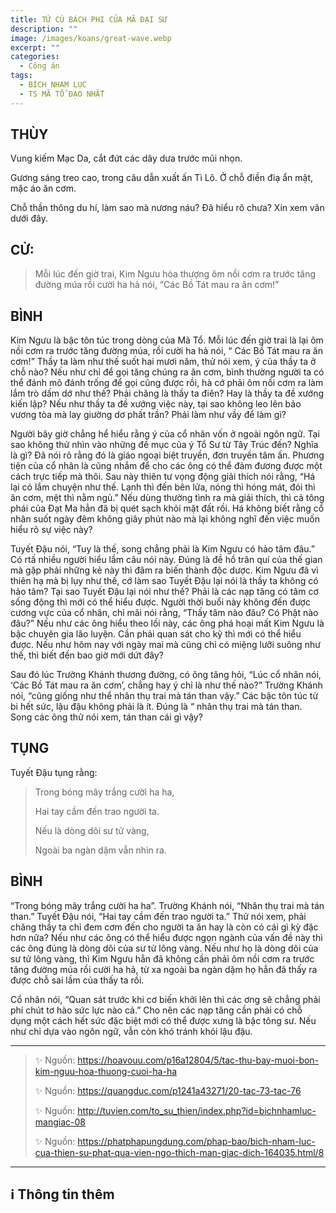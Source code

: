 ```yaml
---
title: TỨ CÚ BÁCH PHI CỦA MÃ ĐẠI SƯ
description: ""
image: /images/koans/great-wave.webp
excerpt: ""
categories:
  - Công án
tags:
  - BÍCH NHAM LỤC
  - TS MÃ TỔ ĐẠO NHẤT
---
```


## THÙY

Vung kiếm Mạc Da, cắt đứt các dây dưa trước mũi nhọn. 

Gương sáng treo cao, trong câu dẫn xuất ấn Tì Lô. Ở chỗ điền điạ ẩn mật, mặc áo ăn cơm. 

Chỗ thần thông du hí, làm sao mà nương náu? Đã hiểu rõ chưa? Xin xem văn dưới đây.

## CỬ:

> Mỗi lúc đến giờ trai, Kim Ngưu hòa thượng ôm nồi cơm ra trước tăng đường múa rồi cười ha hả nói, “Các Bồ Tát mau ra ăn cơm!”

## BÌNH

Kim Ngưu là bậc tôn túc trong dòng của Mã Tổ. Mỗi lúc đến giờ trai là lại ôm nồi cơm ra trước tăng đường múa, rồi cười ha hả nói, “ Các Bồ Tát mau ra ăn cơm!” Thầy ta làm như thế suốt hai mươi năm, thử nói xem, ý của thầy ta ở chỗ nào? Nếu như chỉ để gọi tăng chúng ra ăn cơm, bình thường người ta có thể đánh mõ đánh trống để gọi cũng được rồi, hà cớ phải ôm nồi cơm ra làm lắm trò dấm dớ như thế? Phải chăng là thầy ta điên? Hay là thầy ta đề xướng kiến lập? Nếu như thầy ta đề xướng việc này, tại sao không leo lên bảo vương tòa mà lay giường dơ phất trần? Phải làm như vầy để làm gì?

Người bây giờ chẳng hể hiểu rằng ý của cổ nhân vốn ở ngoài ngôn ngữ. Tại sao không thử nhìn vào những đề mục của ý Tổ Sư từ Tây Trúc đến? Nghĩa là gì? Đã nói rõ rằng đó là giáo ngoại biệt truyền, đơn truyền tâm ấn. Phương tiện của cổ nhân là cũng nhắm để cho các ông có thể đảm đương được một cách trực tiếp mà thôi. Sau này thiên tư vọng động giải thích nói rằng, “Há lại có lắm chuyện như thế. Lạnh thì đến bên lửa, nóng thì hóng mát, đói thì ăn cơm, mệt thì nằm ngủ.” Nếu dùng thường tình ra mà giải thích, thì cả tông phái của Đạt Ma hẳn đã bị quét sạch khỏi mặt đất rồi. Há không biết rằng cổ nhân suốt ngày đêm không giây phút nào mà lại không nghĩ đến việc muốn hiểu rõ sự việc này?

Tuyết Đậu nói, “Tuy là thế, song chẳng phải là Kim Ngưu có hảo tâm đâu.” Có rtấ nhiều người hiểu lầm câu nói này. Đúng là đề hồ trân quí của thế gian mà gặp phải những kẻ này thì đâm ra biến thành độc dược. Kim Ngưu đã vì thiên hạ mà bị lụy như thế, cớ làm sao Tuyết Đậu lại nói là thầy ta không có hảo tâm? Tại sao Tuyết Đậu lại nói như thế? Phải là các nạp tăng có tâm cơ sống động thì mới có thể hiểu được. Người thời buổi này không đến được cương vực của cổ nhân, chỉ mãi nói rằng, “Thấy tâm nào đâu? Có Phật nào đâu?” Nếu như các ông hiểu theo lối này, các ông phá hoại mất Kim Ngưu là bậc chuyên gia lão luyện. Cần phải quan sát cho kỹ thì mới có thể hiểu được. Nếu như hôm nay với ngày mai mà cũng chỉ có miệng lưỡi suông như thế, thì biết đến bao giờ mới dứt đây?

Sau đó lúc Trường Khánh thương đường, có ông tăng hỏi, “Lúc cổ nhân nói, ‘Các Bồ Tát mau ra ăn cơm’, chẳng hay ý chỉ là như thế nào?” Trường Khánh nói, “cũng giống như thể nhân thụ trai mà tán than vậy.” Các bậc tôn túc từ bi hết sức, lậu đậu không phải là ít. Đúng là “ nhân thụ trai mà tán than. Song các ông thử nói xem, tán than cái gì vậy?

## TỤNG

Tuyết Đậu tụng rằng:

> Trong bóng mây trắng cười ha ha,
>
> Hai tay cầm đến trao người ta.
>
> Nếu là dòng dõi sư tử vàng,
>
> Ngoài ba ngàn dặm vẫn nhìn ra.

## BÌNH

“Trong bóng mây trắng cười ha ha”. Trường Khánh nói, “Nhân thụ trai mà tán than.” Tuyết Đậu nói, “Hai tay cầm đến trao người ta.” Thử nói xem, phải chăng thầy ta chỉ đem cơm đến cho người ta ăn hay là còn có cái gì kỳ đặc hơn nữa? Nếu như các ông có thể hiểu được ngọn ngành của vấn đề này thì các ông đúng là dòng dõi của sư tử lông vàng. Nếu như họ là dòng dõi của sư tử lông vàng, thì Kim Ngưu hẳn đã không cần phải ôm nồi cơm ra trước tăng đường múa rồi cười ha hả, từ xa ngoài ba ngàn dặm họ hẳn đã thấy ra được chỗ sai lầm của thấy ta rồi.

Cổ nhân nói, “Quan sát trước khi cơ biến khởi lên thì các ơng sẽ chẳng phải phí chút tơ hào sức lực nào cả.” Cho nên các nạp tăng cần phải có chỗ dụng một cách hết sức đặc biệt mới có thể được xưng là bậc tông sư. Nếu như chỉ dựa vào ngôn ngữ, vẫn còn khó tránh khỏi lậu đậu.

<hr class="blog-rule" />

> ✨ Nguồn: https://hoavouu.com/p16a12804/5/tac-thu-bay-muoi-bon-kim-nguu-hoa-thuong-cuoi-ha-ha
>
> ✨ Nguồn: https://quangduc.com/p1241a43271/20-tac-73-tac-76
>
> ✨ Nguồn: http://tuvien.com/to_su_thien/index.php?id=bichnhamluc-mangiac-08
>
> ✨ Nguồn: https://phatphapungdung.com/phap-bao/bich-nham-luc-cua-thien-su-phat-qua-vien-ngo-thich-man-giac-dich-164035.html/8

<hr class="blog-rule" />

## ℹ️ Thông tin thêm

[^1]: ⭐️ <a href="http://thuongchieu.net/index.php/phapthoai/suphu/4689-tsdaonhat" target="_blank">TS MÃ TỔ ĐẠO NHẤT</a>
